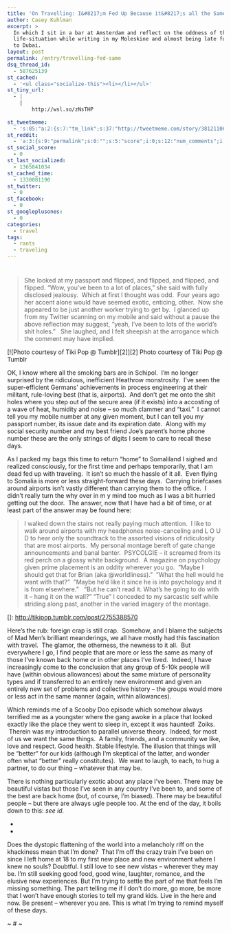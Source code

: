 ```yaml
---
title: 'On Travelling: I&#8217;m Fed Up Because it&#8217;s all the Same.'
author: Casey Kuhlman
excerpt: >
  In which I sit in a bar at Amsterdam and reflect on the oddness of the current
  life-situation while writing in my Moleskine and almost being late for my flight
  to Dubai.
layout: post
permalink: /entry/travelling-fed-same
dsq_thread_id:
  - 587625139
st_cached:
  - '<ul class="socialize-this"><li></li></ul>'
st_tiny_url:
  - |
    |
        http://wsl.so/zNsTHP
        
st_tweetmeme:
  - 's:85:"a:2:{s:7:"tm_link";s:37:"http://tweetmeme.com/story/3812110699";s:9:"url_count";i:1;}";'
st_reddit:
  - 'a:3:{s:9:"permalink";s:0:"";s:5:"score";i:0;s:12:"num_comments";i:0;}'
st_social_score:
  - 0
st_last_socialized:
  - 1365841034
st_cached_time:
  - 1330081190
st_twitter:
  - 0
st_facebook:
  - 0
st_googleplusones:
  - 0
categories:
  - travel
tags:
  - rants
  - traveling
---
```

# 

> She looked at my passport and flipped, and flipped, and flipped, and flipped. “Wow, you’ve been to a lot of places,” she said with fully disclosed jealousy.  Which at first I thought was odd.  Four years ago her accent alone would have seemed exotic, enticing, other.  Now she appeared to be just another worker trying to get by.  I glanced up from my Twitter scanning on my mobile and said without a pause the above reflection may suggest, “yeah, I’ve been to lots of the world’s shit holes.”   She laughed, and I felt sheepish at the arrogance which the comment may have implied.

[![Photo courtesy of Tiki Pop @ Tumblr][2]][2]
Photo courtesy of Tiki Pop @ Tumblr

OK, I know where all the smoking bars are in Schipol.  I’m no longer surprised by the ridiculous, inefficient Heathrow monstrosity.  I’ve seen the super-efficient Germans’ achievements in process engineering at their militant, rule-loving best (that is, airports).  And don’t get me onto the shit holes where you step out of the secure area (if it exists) into a accosting of a wave of heat, humidity and noise – so much clammer and “taxi.”  I cannot tell you my mobile number at any given moment, but I can tell you my passport number, its issue date and its expiration date.  Along with my social security number and my best friend Joe’s parent’s home phone number these are the only strings of digits I seem to care to recall these days.



As I packed my bags this time to return “home” to Somaliland I sighed and realized consciously, for the first time and perhaps temporarily, that I am dead fed up with traveling.  It isn’t so much the hassle of it all.  Even flying to Somalia is more or less straight-forward these days.  Carrying briefcases around airports isn’t vastly different than carrying them to the office.  I didn’t really turn the why over in m y mind too much as I was a bit hurried getting out the door.  The answer, now that I have had a bit of time, or at least part of the answer may be found here:



> I walked down the stairs not really paying much attention.  I like to walk around airports with my headphones noise-canceling and L O U D to hear only the soundtrack to the assorted visions of ridiculosity that are most airports.  My personal montage bereft of gate change announcements and banal banter.  PSYCOLGIE – it screamed from its red perch on a glossy white background.  A magazine on psychology given prime placement is an oddity wherever you go.  ”Maybe I should get that for Brian (aka @worldliness).”  ”What the hell would he want with that?”  ”Maybe he’d like it since he is into psychology and it is from elsewhere.”   “But he can’t read it. What’s he going to do with it – hang it on the wall?” “True” I conceded to my sarcastic self while striding along past, another in the varied imagery of the montage.

 []: http://tikipop.tumblr.com/post/2755388570

Here’s the rub: foreign crap is still crap.  Somehow, and I blame the subjects of Mad Men’s brilliant meanderings, we all have mostly had this fascination with travel.  The glamor, the otherness, the newness to it all.  But everywhere I go, I find people that are more or less the same as many of those I’ve known back home or in other places I’ve lived.  Indeed, I have increasingly come to the conclusion that any group of 5-10k people will have (within obvious allowances) about the same mixture of personality types and if transferred to an entirely new environment and given an entirely new set of problems and collective history – the groups would more or less act in the same manner (again, within allowances).



Which reminds me of a Scooby Doo episode which somehow always terrified me as a youngster where the gang awoke in a place that looked exactly like the place they went to sleep in, except it was haunted!  Zoiks.  Therein was my introduction to parallel universe theory.  Indeed, for most of us we want the same things.  A family, friends, and a community we like, love and respect. Good health. Stable lifestyle. The illusion that things will be “better” for our kids (although I’m skeptical of the latter, and wonder often what “better” really constitutes).  We want to laugh, to each, to hug a partner, to do our thing – whatever that may be.



There is nothing particularly exotic about any place I’ve been. There may be beautiful vistas but those I’ve seen in any country I’ve been to, and some of the best are back home (but, of course, I’m biased). There may be beautiful people – but there are always ugle people too. At the end of the day, it boils down to this: *see id.*

*  
*

Does the dystopic flattening of the world into a melancholy riff on the khackiness mean that I’m done?  That I’m off the crazy train I’ve been on since I left home at 18 to my first new place and new environment where I knew no souls? Doubtful. I still love to see new vistas – wherever they may be. I’m still seeking good food, good wine, laughter, romance, and the elusive new experiences. But I’m trying to settle the part of me that feels I’m missing something. The part telling me if I don’t do more, go more, be more that I won’t have enough stories to tell my grand kids. Live in the here and now. Be present – wherever you are. This is what I’m trying to remind myself of these days.

~ # ~
